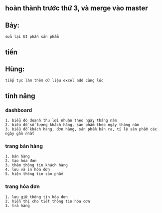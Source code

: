 ## hoàn thành trước thứ 3, và merge vào master
## Bảy:
	sửa lại UI phần sản phẩm
## tiến
	
## Hùng:
	tiếp tục làm thêm dữ liệu excel add cùng lúc
## tính năng
### dashboard
	1. biểu đò doanh thu lợi nhuận theo ngày tháng năm
	2. biểu đồ số lượng khách hàng, sản phẩm theo ngày tháng năm
	3. biểu đồ khách hàng, đơn hàng, sản phẩm bán ra, tỉ lệ sản phẩm các ngày gần nhất
	
### trang bán hàng
	1. bán hàng
	2. tạo hóa đơn
	3. thêm thông tin khách hàng
	4. lưu và in hóa đơn
	5. hiện thông tin sản phẩm

### trang hóa đơn
	1. lưu giữ thông tin hóa đơn
	2. hiển thị cho tiết thông tin hóa dơn
	3. trả hàng

